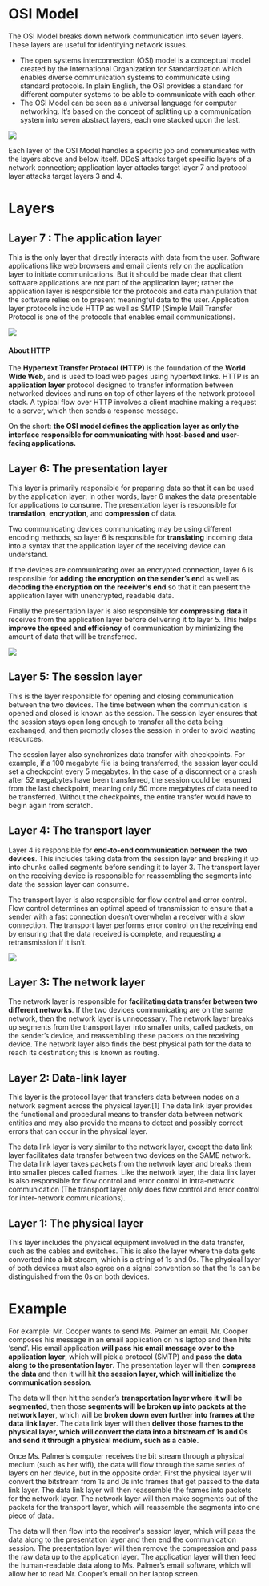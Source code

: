 # OSI Model
The OSI Model breaks down network communication into seven layers. These layers are useful for identifying network issues.

* The open systems interconnection (OSI) model is a conceptual model created by the International Organization for Standardization which enables diverse communication systems to communicate using standard protocols. In plain English, the OSI provides a standard for different computer systems to be able to communicate with each other. 
* The OSI Model can be seen as a universal language for computer networking. It’s based on the concept of splitting up a communication system into seven abstract layers, each one stacked upon the last.

![](https://www.cloudflare.com/img/learning/ddos/what-is-a-ddos-attack/osi-model-7-layers.svg)

Each layer of the OSI Model handles a specific job and communicates with the layers above and below itself. DDoS attacks target specific layers of a network connection; application layer attacks target layer 7 and protocol layer attacks target layers 3 and 4.

# Layers

## Layer 7 : The application layer

This is the only layer that directly interacts with data from the user. Software applications like web browsers and email clients rely on the application layer to initiate communications. But it should be made clear that client software applications are not part of the application layer; rather the application layer is responsible for the protocols and data manipulation that the software relies on to present meaningful data to the user. Application layer protocols include HTTP as well as SMTP (Simple Mail Transfer Protocol is one of the protocols that enables email communications).

![](https://images.ctfassets.net/slt3lc6tev37/koKt5UKczRq47xJsexfBV/c1e1b2ab237063354915d16072157bac/7-application-layer.svg)

#### About HTTP
The **Hypertext Transfer Protocol (HTTP)** is the foundation of the **World Wide Web**, and is used to load web pages using hypertext links. HTTP is an **application layer** protocol designed to transfer information between networked devices and runs on top of other layers of the network protocol stack. A typical flow over HTTP involves a client machine making a request to a server, which then sends a response message.

On the short: **the OSI model defines the application layer as only the interface responsible for communicating with host-based and user-facing applications.**

## Layer 6: The presentation layer

This layer is primarily responsible for preparing data so that it can be used by the application layer; in other words, layer 6 makes the data presentable for applications to consume. The presentation layer is responsible for **translation**, **encryption**, and **compression** of data.

Two communicating devices communicating may be using different encoding methods, so layer 6 is responsible for **translating** incoming data into a syntax that the application layer of the receiving device can understand.

If the devices are communicating over an encrypted connection, layer 6 is responsible for **adding the encryption on the sender’s en**d as well as **decoding the encryption on the receiver's end** so that it can present the application layer with unencrypted, readable data.

Finally the presentation layer is also responsible for **compressing data** it receives from the application layer before delivering it to layer 5. This helps i**mprove the speed and efficiency** of communication by minimizing the amount of data that will be transferred.

![](https://images.ctfassets.net/slt3lc6tev37/60dPoRIz0Es5TjDDncEp2M/7ad742131addcbe5dc6baa16a93bf189/6-presentation-layer.svg)

## Layer 5: The session layer
This is the layer responsible for opening and closing communication between the two devices. The time between when the communication is opened and closed is known as the session. The session layer ensures that the session stays open long enough to transfer all the data being exchanged, and then promptly closes the session in order to avoid wasting resources.

The session layer also synchronizes data transfer with checkpoints. For example, if a 100 megabyte file is being transferred, the session layer could set a checkpoint every 5 megabytes. In the case of a disconnect or a crash after 52 megabytes have been transferred, the session could be resumed from the last checkpoint, meaning only 50 more megabytes of data need to be transferred. Without the checkpoints, the entire transfer would have to begin again from scratch.

## Layer 4: The transport layer
Layer 4 is responsible for **end-to-end communication between the two devices**. This includes taking data from the session layer and breaking it up into chunks called segments before sending it to layer 3. The transport layer on the receiving device is responsible for reassembling the segments into data the session layer can consume.

The transport layer is also responsible for flow control and error control. Flow control determines an optimal speed of transmission to ensure that a sender with a fast connection doesn’t overwhelm a receiver with a slow connection. The transport layer performs error control on the receiving end by ensuring that the data received is complete, and requesting a retransmission if it isn’t.

![](https://images.ctfassets.net/slt3lc6tev37/76JgEjycZl12c90UByKfJA/d6578bcd7b151c489e61f42227a45713/3-network-layer.svg)

## Layer 3: The network layer
The network layer is responsible for **facilitating data transfer between two different networks**. If the two devices communicating are on the same network, then the network layer is unnecessary. The network layer breaks up segments from the transport layer into smaller units, called packets, on the sender’s device, and reassembling these packets on the receiving device. The network layer also finds the best physical path for the data to reach its destination; this is known as routing.

## Layer 2: Data-link layer
This layer is the protocol layer that transfers data between nodes on a network segment across the physical layer.[1] The data link layer provides the functional and procedural means to transfer data between network entities and may also provide the means to detect and possibly correct errors that can occur in the physical layer.

The data link layer is very similar to the network layer, except the data link layer facilitates data transfer between two devices on the SAME network. The data link layer takes packets from the network layer and breaks them into smaller pieces called frames. Like the network layer, the data link layer is also responsible for flow control and error control in intra-network communication (The transport layer only does flow control and error control for inter-network communications).

## Layer 1: The physical layer
This layer includes the physical equipment involved in the data transfer, such as the cables and switches. This is also the layer where the data gets converted into a bit stream, which is a string of 1s and 0s. The physical layer of both devices must also agree on a signal convention so that the 1s can be distinguished from the 0s on both devices.

# Example
For example: Mr. Cooper wants to send Ms. Palmer an email. Mr. Cooper composes his message in an email application on his laptop and then hits ‘send’. His email application **will pass his email message over to the application layer**, which will pick a protocol (SMTP) and **pass the data along to the presentation layer**. The presentation layer will then **compress the data** and then it will hit **the session layer, which will initialize the communication session**.

The data will then hit the sender’s **transportation layer where it will be segmented**, then those **segments will be broken up into packets at the network layer**, which will be **broken down even further into frames at the data link layer**. The data link layer will then **deliver those frames to the physical layer, which will convert the data into a bitstream of 1s and 0s and send it through a physical medium, such as a cable.**

Once Ms. Palmer’s computer receives the bit stream through a physical medium (such as her wifi), the data will flow through the same series of layers on her device, but in the opposite order. First the physical layer will convert the bitstream from 1s and 0s into frames that get passed to the data link layer. The data link layer will then reassemble the frames into packets for the network layer. The network layer will then make segments out of the packets for the transport layer, which will reassemble the segments into one piece of data.

The data will then flow into the receiver's session layer, which will pass the data along to the presentation layer and then end the communication session. The presentation layer will then remove the compression and pass the raw data up to the application layer. The application layer will then feed the human-readable data along to Ms. Palmer’s email software, which will allow her to read Mr. Cooper’s email on her laptop screen.
